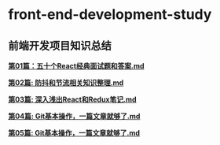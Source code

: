 # front-end-development-study #
## 前端开发项目知识总结 ##
**[第01篇：五十个React经典面试题和答案.md](https://github.com/jerrychane/front-end-study/blob/master/01-五十个React经典面试题和答案.md)**

[**第02篇: 防抖和节流相关知识整理.md**](https://github.com/jerrychane/front-end-study/blob/master/02-防抖和节流相关知识整理.md)

[**第03篇: 深入浅出React和Redux笔记.md**](https://github.com/jerrychane/front-end-study/blob/master/03-深入浅出React和Redux笔记.md)

[**第04篇: Git基本操作，一篇文章就够了.md**](https://github.com/jerrychane/front-end/blob/daily/09-20190828-git%E5%9F%BA%E6%9C%AC%E6%93%8D%E4%BD%9C%EF%BC%8C%E4%B8%80%E7%AF%87%E6%96%87%E7%AB%A0%E5%B0%B1%E5%A4%9F%E4%BA%86.md)

[**第05篇: Git基本操作，一篇文章就够了.md**](https://github.com/jerrychane/front-end/blob/daily/09-20190828-git%E5%9F%BA%E6%9C%AC%E6%93%8D%E4%BD%9C%EF%BC%8C%E4%B8%80%E7%AF%87%E6%96%87%E7%AB%A0%E5%B0%B1%E5%A4%9F%E4%BA%86.md)

